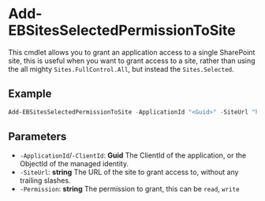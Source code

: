 # Add-EBSitesSelectedPermissionToSite

This cmdlet allows you to grant an application access to a single SharePoint site, this is useful when you want to grant access to a site, rather than using the all mighty `Sites.FullControl.All`, but instead the `Sites.Selected`.

## Example

```powershell
Add-EBSitesSelectedPermissionToSite -ApplicationId "<Guid>" -SiteUrl "https://<tenant>.sharepoint.com/sites/<site>" -Permission read
```

## Parameters

- `-ApplicationId`/`-ClientId`: **Guid** The ClientId of the application, or the ObjectId of the managed identity.
- `-SiteUrl`: **string** The URL of the site to grant access to, without any trailing slashes.
- `-Permission`: **string** The permission to grant, this can be `read`, `write`